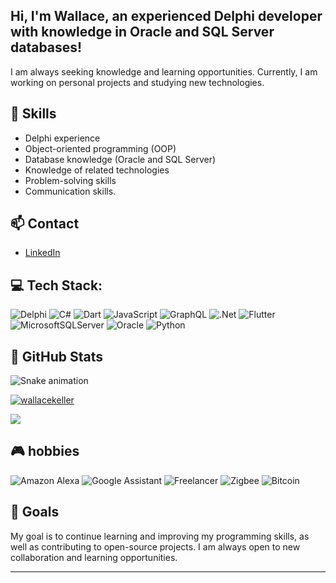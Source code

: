 ## Hi, I'm Wallace, an experienced Delphi developer with knowledge in Oracle and SQL Server databases!

I am always seeking knowledge and learning opportunities. Currently, I am working on personal projects and studying new technologies.

## 🚀 Skills

- Delphi experience
- Object-oriented programming (OOP)
- Database knowledge (Oracle and SQL Server)
- Knowledge of related technologies
- Problem-solving skills
- Communication skills.

## 📫 Contact

- [LinkedIn](https://www.linkedin.com/in/wallace-keller-couto/?locale=en_US)

## 💻 Tech Stack:
![Delphi](https://img.shields.io/badge/Delphi-CC2927?style=for-the-badge&logo=Embarcadero&logoColor=white)
![C#](https://img.shields.io/badge/c%23-%23239120.svg?style=for-the-badge&logo=c-sharp&logoColor=white) ![Dart](https://img.shields.io/badge/dart-%230175C2.svg?style=for-the-badge&logo=dart&logoColor=white) ![JavaScript](https://img.shields.io/badge/javascript-%23323330.svg?style=for-the-badge&logo=javascript&logoColor=%23F7DF1E) ![GraphQL](https://img.shields.io/badge/-GraphQL-E10098?style=for-the-badge&logo=graphql&logoColor=white) ![.Net](https://img.shields.io/badge/.NET-5C2D91?style=for-the-badge&logo=.net&logoColor=white) ![Flutter](https://img.shields.io/badge/Flutter-%2302569B.svg?style=for-the-badge&logo=Flutter&logoColor=white) ![MicrosoftSQLServer](https://img.shields.io/badge/Microsoft%20SQL%20Sever-CC2927?style=for-the-badge&logo=microsoft%20sql%20server&logoColor=white) ![Oracle](https://img.shields.io/badge/Oracle-F80000?style=for-the-badge&logo=oracle&logoColor=white)
![Python](https://img.shields.io/badge/Python-FFD43B?style=for-the-badge&logo=python&logoColor=blue)

## 👀 GitHub Stats

![Snake animation](https://github.com/wallacekeller/wallacekeller/blob/output/github-contribution-grid-snake.svg)

[![wallacekeller](https://github-readme-stats.vercel.app/api?username=wallacekeller&show_icons=true&count_private=true&theme=radical)](https://github.com/wallacekeller)

![](https://github-readme-streak-stats.herokuapp.com/?user=wallacekeller&theme=dark&hide_border=false)<br/>

## 🎮 hobbies
![Amazon Alexa](https://img.shields.io/badge/amazon%20alexa-52b5f7?style=for-the-badge&logo=amazon%20alexa&logoColor=white)
![Google Assistant](https://img.shields.io/badge/google%20assistant-4285F4?style=for-the-badge&logo=google%20assistant&logoColor=white)
![Freelancer](https://img.shields.io/badge/Freelancer-29B2FE?style=for-the-badge&logo=Freelancer&logoColor=white)
![Zigbee](https://img.shields.io/badge/zigbee-%23EB0443.svg?style=for-the-badge&logo=zigbee&logoColor=white)
![Bitcoin](https://img.shields.io/badge/Bitcoin-000?style=for-the-badge&logo=bitcoin&logoColor=white)

## 🎯 Goals

My goal is to continue learning and improving my programming skills, as well as contributing to open-source projects. I am always open to new collaboration and learning opportunities.

---
